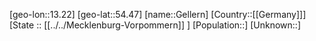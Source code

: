 ﻿---
location: [54.47,13.22]
type: City
tags:
- geo/City


SpocWebEntityId: 30403
isDeleted: false
confidential: public

---
[geo-lon::13.22]
[geo-lat::54.47]
[name::Gellern]
[Country::[[Germany]]]
[State :: [[../../Mecklenburg-Vorpommern]] ]
[Population::]
[Unknown::]

